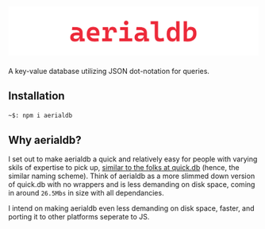 ![An image with word "aerialdb" written in red coloring.](https://github.com/owohai/aerialdb/blob/main/images/aerialdb_banner.png?raw=true)
--- 
A key-value database utilizing JSON dot-notation for queries. 

## Installation
```bash
~$: npm i aerialdb
```


## Why aerialdb?
I set out to make aerialdb a quick and relatively easy for people with varying skils of expertise to pick up, [similar to the folks at quick.db](https://github.com/plexidev/quick.db) (hence, the similar naming scheme). Think of aerialdb as a more slimmed down version of quick.db with no wrappers and is less demanding on disk space, coming in around `26.5Mbs` in size with all dependancies.

I intend on making aerialdb even less demanding on disk space, faster, and porting it to other platforms seperate to JS.

